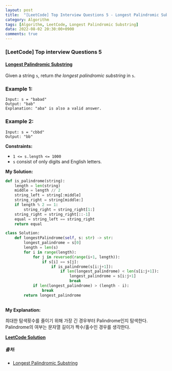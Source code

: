 ```yaml
---
layout: post
title:  "[LeetCode] Top Interview Questions 5 - Longest Palindromic Substring"
category: Algorithm
tags: [Algorithm, LeetCode, Longest Palindromic Substring]
data: 2022-08-02 20:30:00+0900
comments: true  
---
```


### [LeetCode] Top interview Questions 5
#### [Longest Palindromic Substring](https://leetcode.com/problems/longest-palindromic-substring/)


Given a string `s`, return *the longest palindromic substring* in `s`.

### **Example 1:**
```
Input: s = "babad"
Output: "bab"
Explanation: "aba" is also a valid answer.
```

### **Example 2:**
```
Input: s = "cbbd"
Output: "bb"
```

**Constraints:**

- `1 <= s.length <= 1000`
- `s` consist of only digits and English letters.


**My Solution:**
``` python
def is_palindrome(string):
    length = len(string)
    middle = length // 2
    string_left = string[:middle]
    string_right = string[middle:]
    if length % 2 == 1:
        string_right = string_right[1:]
    string_right = string_right[::-1]
    equal = string_left == string_right
    return equal

class Solution:
    def longestPalindrome(self, s: str) -> str:
        longest_palindrome = s[0]
        length = len(s)        
        for i in range(length):
            for j in reversed(range(i+1, length)):
                if s[i] == s[j]:
                    if is_palindrome(s[i:j+1]):
                        if len(longest_palindrome) < len(s[i:j+1]):
                            longest_palindrome = s[i:j+1]
                            break
            if len(longest_palindrome) > (length - i):
                break
        return longest_palindrome
                
```

**My Explanation:**

최대한 탐색횟수를 줄이기 위해 가장 긴 경우부터 Palindrome인지 탐색한다. Palindrome의 여부는 문자열 길이가 짝수/홀수인 경우를 생각한다.


[**LeetCode Solution**](https://leetcode.com/problems/longest-palindromic-substring/solution/)

##### 출처:
- [Longest Palindromic Substring](https://leetcode.com/problems/longest-palindromic-substring/)